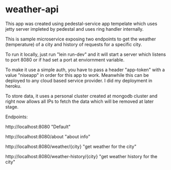 # weather-api
This app was created using pedestal-service app tempelate which uses jetty server impleted by pedestal and uses ring handler internally.

This is sample microservice exposing two endpoints to get the weather (temperature) of a city and history of requests for a specific city.

To run it locally, just run "lein run-dev" and it will start a server which listens to port 8080 or if had set a port at enviornment variable.

To make it use a simple auth, you have to pass a header "app-token" with a value "niseapp" in order for this app to work. Meanwhile this can be deployed to any cloud based service provider. I did my deployment in heroku.

To store data, it uses a personal cluster created at mongodb cluster and right now allows all IPs to fetch the data which will be removed at later stage.

Endpoints:

http://localhost:8080  "Default"

http://localhost:8080/about "about info"

http://localhost:8080/weather/{city}  "get weather for the city"

http://localhost:8080/weather-history/{city}  "get weather history for the city"

